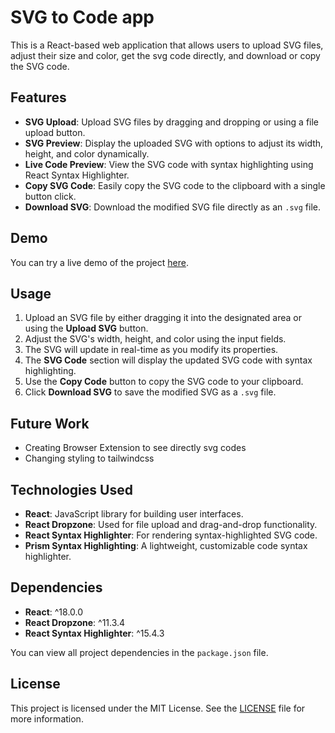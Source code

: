 
# SVG to Code app

This is a React-based web application that allows users to upload SVG files, adjust their size and color, get the svg code directly, and download or copy the SVG code.

## Features

- **SVG Upload**: Upload SVG files by dragging and dropping or using a file upload button.
- **SVG Preview**: Display the uploaded SVG with options to adjust its width, height, and color dynamically.
- **Live Code Preview**: View the SVG code with syntax highlighting using React Syntax Highlighter.
- **Copy SVG Code**: Easily copy the SVG code to the clipboard with a single button click.
- **Download SVG**: Download the modified SVG file directly as an `.svg` file.

## Demo

You can try a live demo of the project [here](#).


## Usage

1. Upload an SVG file by either dragging it into the designated area or using the **Upload SVG** button.
2. Adjust the SVG's width, height, and color using the input fields.
3. The SVG will update in real-time as you modify its properties.
4. The **SVG Code** section will display the updated SVG code with syntax highlighting.
5. Use the **Copy Code** button to copy the SVG code to your clipboard.
6. Click **Download SVG** to save the modified SVG as a `.svg` file.

## Future Work
- Creating Browser Extension to see directly svg codes
- Changing styling to tailwindcss

## Technologies Used

- **React**: JavaScript library for building user interfaces.
- **React Dropzone**: Used for file upload and drag-and-drop functionality.
- **React Syntax Highlighter**: For rendering syntax-highlighted SVG code.
- **Prism Syntax Highlighting**: A lightweight, customizable code syntax highlighter.



## Dependencies

- **React**: ^18.0.0
- **React Dropzone**: ^11.3.4
- **React Syntax Highlighter**: ^15.4.3

You can view all project dependencies in the `package.json` file.

## License

This project is licensed under the MIT License. See the [LICENSE](LICENSE) file for more information.
